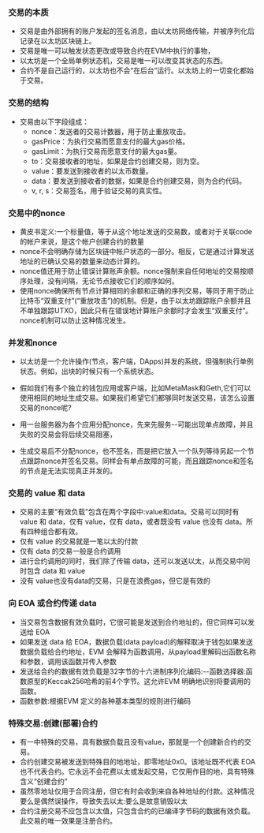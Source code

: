 ### 交易的本质
- 交易是由外部拥有的账户发起的签名消息，由以太坊网络传输，并被序列化后记录在以太坊区块链上。
- 交易是唯一可以触发状态更改或导致合约在EVM中执行的事物，
- 以太坊是一个全局单例状态机，交易是唯一可以改变其状态的东西。
- 合约不是自己运行的，以太坊也不会“在后台”运行。以太坊上的一切变化都始于交易。

### 交易的结构
- 交易由以下字段组成：
  - nonce：发送者的交易计数器，用于防止重放攻击。
  - gasPrice：为执行交易而愿意支付的最大gas价格。
  - gasLimit：为执行交易而愿意支付的最大gas量。
  - to：交易接收者的地址，如果是合约创建交易，则为空。
  - value：要发送到接收者的以太币数量。
  - data：要发送到接收者的数据，如果是合约创建交易，则为合约代码。
  - v, r, s：交易签名，用于验证交易的真实性。
### 交易中的nonce
- 黄皮书定义:一个标量值，等于从这个地址发送的交易数，或者对于关联code的帐户来说，是这个帐户创建合约的数量
- nonce不会明确存储为区块链中帐户状态的一部分。相反，它是通过计算发送地址的已确认交易的数量来动态计算的。
- nonce值还用于防止错误计算账声余额。nonce强制来自任何地址的交易按顺序处理，没有间隔，无论节点接收它们的顺序如何。
- 使用nonce确保所有节点计算相同的余额和正确的序列交易，等同于用于防止比特币“双重支付”(“重放攻击”)的机制。但是，由于以太坊跟踪账户余额并且不单独跟踪UTXO，因此只有在错误地计算账户余额时才会发生“双重支付”。nonce机制可以防止这种情况发生。


### 并发和nonce
- 以太坊是一个允许操作(节点，客户端，DApps)并发的系统，但强制执行单例状态。例如，出块的时候只有一个系统状态。

- 假如我们有多个独立的钱包应用或客户端，比如MetaMask和Geth,它们可以使用相同的地址生成交易。如果我们希望它们都够同时发送交易，该怎么设置交易的nonce呢?
- 用一台服务器为各个应用分配nonce，先来先服务--可能出现单点故障，并且失败的交易会将后续交易阻塞，
- 生成交易后不分配nonce，也不签名，而是把它放入一个队列等待另起一个节点跟踪nonce并签名交易。同样会有单点故障的可能，而且跟踪nonce和签名的节点是无法实现真正并发的。

### 交易的 value 和 data
- 交易的主要“有效负载”包含在两个字段中:value和data。交易可以同时有 value 和 data，仅有 value，仅有 data，或者既没有 value 也没有 data。所有四种组合都有效。
- 仅有 value 的交易就是一笔以太的付款
- 仅有 data 的交易一般是合约调用
- 进行合约调用的同时，我们除了传输 data，还可以发送以太，从而交易中同时包含 data 和 value
- 没有 value也没有data的交易，只是在浪费gas，但它是有效的

### 向 EOA 或合约传递 data
- 当交易包含数据有效负载时，它很可能是发送到合约地址的，但它同样可以发送给 EOA
- 如果发送 data 给 EOA，数据负载(data payload)的解释取决于钱包如果发送数据负载给合约地址，EVM 会解释为函数调用，从payload里解码出函数名称和参数，调用该函数并传入参数
- 发送给合约的数据有效负载是32字节的十六进制序列化编码:--函数选择器:函数原型的Keccak256哈希的前4个字节。这允许EVM 明确地识别将要调用的函数。
- 函数参数:根据EVM 定义的各种基本类型的规则进行编码


### 特殊交易:创建(部署)合约
- 有一中特殊的交易，具有数据负载且没有value，那就是一个创建新合约的交易。
- 合约创建交易被发送到特殊目的地地址，即零地址0x0。该地址既不代表 EOA也不代表合约。它永远不会花费以太或发起交易，它仅用作目的地，具有特殊含义“创建合约”
- 虽然零地址仅用于合同注册，但它有时会收到来自各种地址的付款。这种情况要么是偶然误操作，导致失去以太:要么是故意销毁以太
- 合约注册交易不应包含以太值，只包含合约的已编译字节码的数据有效负载。此交易的唯一效果是注册合约。